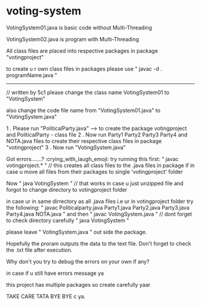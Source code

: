 # voting-system
VotingSystem01.java is basic code without Multi-Threading

VotingSystem02.java is program with Multi-Threading


All class files are placed into respective packages in package "votingproject"

to create u r own class files in packages please use " javac -d . programName.java "

**************************************************************************************************************************************************************************************************
// written by 5c1
please change the class name VotingSystem01 to "VotingSystem"

also change the code file name from "VotingSystem01.java" to "VotingSystem.java"


1 . Please run "PoliticalParty.java" --> to create the package votingproject and PoliticalParty - class file
2 . Now run Party1 Party2 Party3 Party4 and NOTA.java files to create their respective class files in package "votingproject"
3 . Now run "VotingSystem.java"


Got errors.......? :crying_with_laugh_emoji:
try running this first: " javac votingproject.* "   // this creates all class files to the .java files in package if in case u move all files from their packages to single 'votingproject' folder

Now " java VotingSystem "
// that works in case u just unzipped file and forgot to change directory to votingproject folder

in case ur in same dirrectory as all .java files i.e ur in votingproject folder try the following:
" javac Politicalparty.java Party1.java Party2.java Party3.java Party4.java NOTA.java  "
and then 
" javac VotingSystem.java " // dont forget to check directory carefully 
" java VotingSystem "

please leave " VotingSystem.java " out side the package.

Hopefully the proram outputs the data to the text file. Don't forget to check the .txt file after execution.


Why don't you try to debug the errors on your own if any?

in case if u still have errors message ya 

this project has multiple packages so create carefully yaar 


TAKE CARE 
TATA BYE BYE
c ya.

